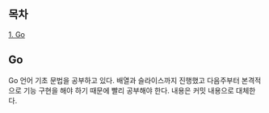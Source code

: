 ## 목차
[1. Go](#go)   

## Go
Go 언어 기초 문법을 공부하고 있다. 배열과 슬라이스까지 진행했고 다음주부터 본격적으로 기능 구현을 해야 하기 때문에 빨리 공부해야 한다. 내용은 커밋 내용으로 대체한다.
